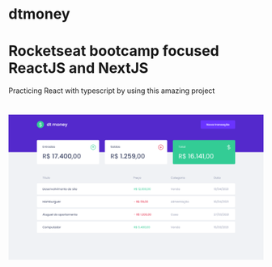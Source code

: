# dtmoney
# Rocketseat bootcamp focused ReactJS and NextJS
Practicing React with typescript by using this amazing project

<h1 align="center">
  <img align="center" src="https://github.com/Eduardosbk/dtmoney/blob/main/Ini%CC%81cio.png">
</h1>
